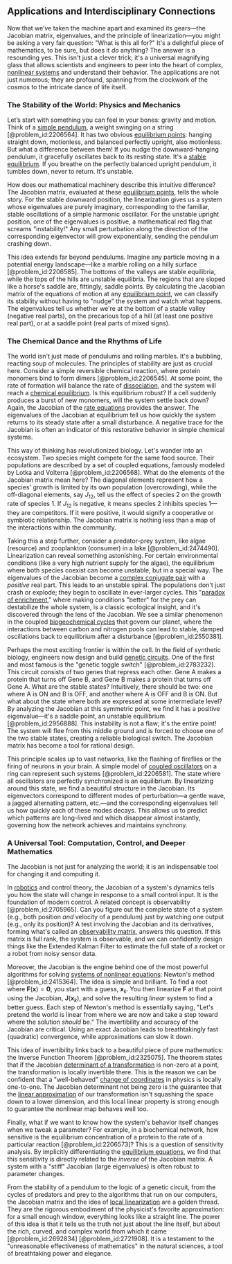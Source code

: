 ## Applications and Interdisciplinary Connections

Now that we’ve taken the machine apart and examined its gears—the Jacobian matrix, eigenvalues, and the principle of linearization—you might be asking a very fair question: "What is this all for?" It's a delightful piece of mathematics, to be sure, but does it *do* anything? The answer is a resounding yes. This isn't just a clever trick; it's a universal magnifying glass that allows scientists and engineers to peer into the heart of complex, [nonlinear systems](@article_id:167853) and understand their behavior. The applications are not just numerous; they are profound, spanning from the clockwork of the cosmos to the intricate dance of life itself.

### The Stability of the World: Physics and Mechanics

Let’s start with something you can feel in your bones: gravity and motion. Think of a [simple pendulum](@article_id:276177), a weight swinging on a string [@problem_id:2206564]. It has two obvious [equilibrium points](@article_id:167009): hanging straight down, motionless, and balanced perfectly upright, also motionless. But what a difference between them! If you nudge the downward-hanging pendulum, it gracefully oscillates back to its resting state. It's a [stable equilibrium](@article_id:268985). If you breathe on the perfectly balanced upright pendulum, it tumbles down, never to return. It's unstable.

How does our mathematical machinery describe this intuitive difference? The Jacobian matrix, evaluated at these [equilibrium points](@article_id:167009), tells the whole story. For the stable downward position, the linearization gives us a system whose eigenvalues are purely imaginary, corresponding to the familiar, stable oscillations of a simple harmonic oscillator. For the unstable upright position, one of the eigenvalues is positive, a mathematical red flag that screams "instability!" Any small perturbation along the direction of the corresponding eigenvector will grow exponentially, sending the pendulum crashing down.

This idea extends far beyond pendulums. Imagine any particle moving in a potential energy landscape—like a marble rolling on a hilly surface [@problem_id:2206585]. The bottoms of the valleys are stable equilibria, while the tops of the hills are unstable equilibria. The regions that are sloped like a horse's saddle are, fittingly, saddle points. By calculating the Jacobian matrix of the equations of motion at any [equilibrium point](@article_id:272211), we can classify its stability without having to "nudge" the system and watch what happens. The eigenvalues tell us whether we're at the bottom of a stable valley (negative real parts), on the precarious top of a hill (at least one positive real part), or at a saddle point (real parts of mixed signs).

### The Chemical Dance and the Rhythms of Life

The world isn't just made of pendulums and rolling marbles. It's a bubbling, reacting soup of molecules. The principles of stability are just as crucial here. Consider a simple reversible chemical reaction, where protein monomers bind to form dimers [@problem_id:2206545]. At some point, the rate of formation will balance the rate of [dissociation](@article_id:143771), and the system will reach a [chemical equilibrium](@article_id:141619). Is this equilibrium robust? If a cell suddenly produces a burst of new monomers, will the system settle back down? Again, the Jacobian of the [rate equations](@article_id:197658) provides the answer. The eigenvalues of the Jacobian at equilibrium tell us how quickly the system returns to its steady state after a small disturbance. A negative trace for the Jacobian is often an indicator of this restorative behavior in simple chemical systems.

This way of thinking has revolutionized biology. Let's wander into an ecosystem. Two species might compete for the same food source. Their populations are described by a set of coupled equations, famously modeled by Lotka and Volterra [@problem_id:2206568]. What do the elements of the Jacobian matrix mean here? The diagonal elements represent how a species' growth is limited by its own population (overcrowding), while the off-diagonal elements, say $J_{12}$, tell us the effect of species 2 on the growth rate of species 1. If $J_{12}$ is negative, it means species 2 inhibits species 1—they are competitors. If it were positive, it would signify a cooperative or symbiotic relationship. The Jacobian matrix is nothing less than a map of the interactions within the community.

Taking this a step further, consider a predator-prey system, like algae (resource) and zooplankton (consumer) in a lake [@problem_id:2474490]. Linearization can reveal something astonishing. For certain environmental conditions (like a very high nutrient supply for the algae), the equilibrium where both species coexist can become unstable, but in a special way. The eigenvalues of the Jacobian become a [complex conjugate pair](@article_id:149645) with a *positive* real part. This leads to an unstable spiral. The populations don't just crash or explode; they begin to oscillate in ever-larger cycles. This "[paradox of enrichment](@article_id:162747)," where making conditions "better" for the prey can destabilize the whole system, is a classic ecological insight, and it's discovered through the lens of the Jacobian. We see a similar phenomenon in the coupled [biogeochemical cycles](@article_id:147074) that govern our planet, where the interactions between carbon and nitrogen pools can lead to stable, damped oscillations back to equilibrium after a disturbance [@problem_id:2550381].

Perhaps the most exciting frontier is within the cell. In the field of synthetic biology, engineers now design and build [genetic circuits](@article_id:138474). One of the first and most famous is the "genetic toggle switch" [@problem_id:2783232]. This circuit consists of two genes that repress each other. Gene A makes a protein that turns off Gene B, and Gene B makes a protein that turns off Gene A. What are the stable states? Intuitively, there should be two: one where A is ON and B is OFF, and another where A is OFF and B is ON. But what about the state where both are expressed at some intermediate level? By analyzing the Jacobian at this symmetric point, we find it has a positive eigenvalue—it's a saddle point, an unstable equilibrium [@problem_id:2956888]. This instability is not a flaw; it's the entire point! The system will flee from this middle ground and is forced to choose one of the two stable states, creating a reliable biological switch. The Jacobian matrix has become a tool for rational design.

This principle scales up to vast networks, like the flashing of fireflies or the firing of neurons in your brain. A simple model of [coupled oscillators](@article_id:145977) on a ring can represent such systems [@problem_id:2206581]. The state where all oscillators are perfectly synchronized is an equilibrium. By linearizing around this state, we find a beautiful structure in the Jacobian. Its eigenvectors correspond to different modes of perturbation—a gentle wave, a jagged alternating pattern, etc.—and the corresponding eigenvalues tell us how quickly each of these modes decays. This allows us to predict which patterns are long-lived and which disappear almost instantly, governing how the network achieves and maintains synchrony.

### A Universal Tool: Computation, Control, and Deeper Mathematics

The Jacobian is not just for analyzing the world; it is an indispensable tool for changing it and computing it.

In [robotics](@article_id:150129) and control theory, the Jacobian of a system's dynamics tells you how the state will change in response to a small control input. It is the foundation of modern control. A related concept is observability [@problem_id:2705965]. Can you figure out the complete state of a system (e.g., both position *and* velocity of a pendulum) just by watching one output (e.g., only its position)? A test involving the Jacobian and its derivatives, forming what's called an [observability matrix](@article_id:164558), answers this question. If this matrix is full rank, the system is observable, and we can confidently design things like the Extended Kalman Filter to estimate the full state of a rocket or a robot from noisy sensor data.

Moreover, the Jacobian is the engine behind one of the most powerful algorithms for solving [systems of nonlinear equations](@article_id:177616): Newton's method [@problem_id:2415364]. The idea is simple and brilliant. To find a root where $\mathbf{F}(\mathbf{x}) = \mathbf{0}$, you start with a guess, $\mathbf{x}_k$. You then linearize $\mathbf{F}$ at that point using the Jacobian, $\mathbf{J}(\mathbf{x}_k)$, and solve the resulting *linear* system to find a better guess. Each step of Newton's method is essentially saying, "Let's pretend the world is linear from where we are now and take a step toward where the solution *should* be." The invertibility and accuracy of the Jacobian are critical. Using an exact Jacobian leads to breathtakingly fast (quadratic) convergence, while approximations can slow it down.

This idea of invertibility links back to a beautiful piece of pure mathematics: the Inverse Function Theorem [@problem_id:2325075]. The theorem states that if the Jacobian [determinant of a transformation](@article_id:203873) is non-zero at a point, the transformation is locally invertible there. This is the reason we can be confident that a "well-behaved" [change of coordinates](@article_id:272645) in physics is locally one-to-one. The Jacobian determinant not being zero is the guarantee that the [linear approximation](@article_id:145607) of our transformation isn't squashing the space down to a lower dimension, and this local linear property is strong enough to guarantee the nonlinear map behaves well too.

Finally, what if we want to know how the system's behavior itself changes when we tweak a parameter? For example, in a biochemical network, how sensitive is the equilibrium concentration of a protein to the rate of a particular reaction [@problem_id:2206573]? This is a question of sensitivity analysis. By implicitly differentiating the [equilibrium equations](@article_id:171672), we find that this sensitivity is directly related to the *inverse* of the Jacobian matrix. A system with a "stiff" Jacobian (large eigenvalues) is often robust to parameter changes.

From the stability of a pendulum to the logic of a genetic circuit, from the cycles of predators and prey to the algorithms that run on our computers, the Jacobian matrix and the idea of [local linearization](@article_id:168995) are a golden thread. They are the rigorous embodiment of the physicist's favorite approximation: for a small enough window, everything looks like a straight line. The power of this idea is that it tells us the truth not just about the line itself, but about the rich, curved, and complex world from which it came [@problem_id:2692834] [@problem_id:2721908]. It is a testament to the "unreasonable effectiveness of mathematics" in the natural sciences, a tool of breathtaking power and elegance.